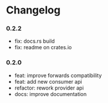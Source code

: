 <!--
SPDX-FileCopyrightText: 2025 Weidmueller Interface GmbH & Co. KG <oss@weidmueller.com>

SPDX-License-Identifier: MIT
-->

# Changelog

### 0.2.2

- fix: docs.rs build
- fix: readme on crates.io

### 0.2.0

- feat: improve forwards compatibility
- feat: add new consumer api
- refactor: rework provider api
- docs: improve documentation

